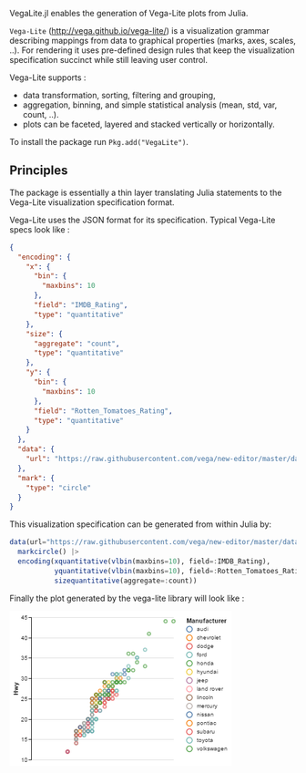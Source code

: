 
VegaLite.jl enables the generation of Vega-Lite plots from Julia.

`Vega-Lite` (http://vega.github.io/vega-lite/) is a visualization grammar describing mappings from data to graphical properties (marks, axes, scales, ..). For rendering it uses pre-defined design rules that keep the visualization specification succinct while still leaving user control.

Vega-Lite supports :
- data transformation, sorting, filtering and grouping,
- aggregation, binning, and simple statistical analysis (mean, std, var, count, ..).
- plots can be faceted, layered and stacked vertically or horizontally.


To install the package run `Pkg.add("VegaLite")`.



## Principles

The package is essentially a thin layer translating Julia statements to the Vega-Lite visualization specification format.

Vega-Lite uses the JSON format for its specification. Typical Vega-Lite specs look like :

```JSON
{
  "encoding": {
    "x": {
      "bin": {
        "maxbins": 10
      },
      "field": "IMDB_Rating",
      "type": "quantitative"
    },
    "size": {
      "aggregate": "count",
      "type": "quantitative"
    },
    "y": {
      "bin": {
        "maxbins": 10
      },
      "field": "Rotten_Tomatoes_Rating",
      "type": "quantitative"
    }
  },
  "data": {
    "url": "https://raw.githubusercontent.com/vega/new-editor/master/data/movies.json"
  },
  "mark": {
    "type": "circle"
  }
}
```

This visualization specification can be generated from within Julia by:

```julia
data(url="https://raw.githubusercontent.com/vega/new-editor/master/data/movies.json") |>
  markcircle() |>
  encoding(xquantitative(vlbin(maxbins=10), field=:IMDB_Rating),
           yquantitative(vlbin(maxbins=10), field=:Rotten_Tomatoes_Rating),
           sizequantitative(aggregate=:count))
```

Finally the plot generated by the vega-lite library will  look like :

![plot1](../../examples/png/example1.png)
